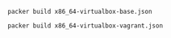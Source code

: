 
````
packer build x86_64-virtualbox-base.json
````

````
packer build x86_64-virtualbox-vagrant.json
````